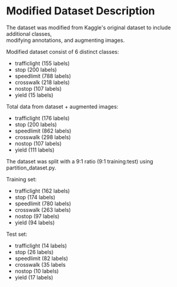 # Modified Dataset Description
The dataset was modified from Kaggle's original dataset to include additional classes,  
modifying annotations, and augmenting images.

Modified dataset consist of 6 distinct classes:
* trafficlight (155 labels)
* stop (200 labels)
* speedlimit (788 labels)
* crosswalk (218 labels)
* nostop (107 labels)
* yield (15 labels)

Total data from dataset + augmented images:
* trafficlight (176 labels)
* stop (200 labels)
* speedlimit (862 labels)
* crosswalk (298 labels)
* nostop (107 labels)
* yield (111 labels)

The dataset was split with a 9:1 ratio (9:1 training:test) using partition_dataset.py.

Training set:
* trafficlight (162 labels)
* stop (174 labels)
* speedlimit (780 labels)
* crosswalk (263 labels)
* nostop (97 labels)
* yield (94 labels)

Test set:
* trafficlight (14 labels)
* stop (26 labels)
* speedlimit (82 labels)
* crosswalk (35 labels
* nostop (10 labels)
* yield (17 labels)
